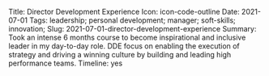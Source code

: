 Title: Director Development Experience
Icon: icon-code-outline
Date: 2021-07-01
Tags: leadership; personal development; manager; soft-skills; innovation;
Slug: 2021-07-01-director-development-experience
Summary: Took an intense 6 months course to become inspirational and inclusive leader in my day-to-day role. DDE focus on enabling the execution of strategy and driving a winning culture by building and leading high performance teams.
Timeline: yes
